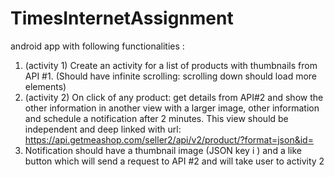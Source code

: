 # TimesInternetAssignment


android app with following functionalities :
1) (activity 1) Create an activity for a list of products with thumbnails from API #1. (Should have
infinite scrolling: scrolling down should load more elements)
2) (activity 2) On click of any product: get details from API#2 and show the other information in
another view with a larger image, other information and schedule a notification after 2 minutes.
This view should be independent and deep linked with url:
https://api.getmeashop.com/seller2/api/v2/product/?format=json&id= <id>
3) Notification should have a thumbnail image (JSON key i ) and a like button which will send a
request to API #2 and will take user to activity 2
